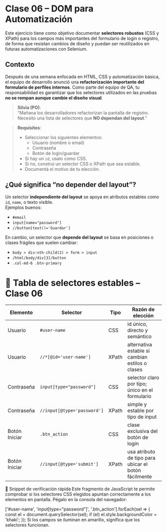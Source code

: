 # Clase 06 – DOM para Automatización

Este ejercicio tiene como objetivo documentar **selectores robustos** (CSS y XPath) para los campos más importantes del formulario de login o registro, de forma que resistan cambios de diseño y puedan ser reutilizados en futuras automatizaciones con Selenium.

## Contexto

Después de una semana enfocada en HTML, CSS y automatización básica, el equipo de desarrollo anunció una **refactorización importante del formulario de perfiles internos**. Como parte del equipo de QA, tu responsabilidad es garantizar que los selectores utilizados en las pruebas **no se rompan aunque cambie el diseño visual**.

> **Silvia (PO)**:  
> “Mañana los desarrolladores refactorizan la pantalla de registro. Necesito una lista de selectores que **NO dependan del layout**.”

> **Requisitos**:
>
> - Seleccionar los siguientes elementos:
>   - Usuario (nombre o email)
>   - Contraseña
>   - Botón de login/guardar
> - Si hay un `id`, usalo como CSS.
> - Si no, construí un selector CSS o XPath que sea estable.
> - Documentá el motivo de tu elección.

## ¿Qué significa “no depender del layout”?

Un selector **independiente del layout** se apoya en atributos estables como `id`, `name`, o texto visible.  
Ejemplos buenos:

- `#email`
- `input[name="password"]`
- `//button[text()='Guardar']`

En cambio, un selector que **depende del layout** se basa en posiciones o clases frágiles que suelen cambiar:

- `body > div:nth-child(2) > form > input`
- `/html/body/div[3]/button`
- `.col-md-6 .btn-primary`

# 📄 Tabla de selectores estables – Clase 06

| Elemento      | Selector                    | Tipo  | Razón de elección                                    |
| ------------- | --------------------------- | ----- | ---------------------------------------------------- |
| Usuario       | `#user-name`                | CSS   | id único, directo y semántico                        |
| Usuario       | `//*[@id='user-name']`      | XPath | alternativa estable si cambian estilos o clases      |
| Contraseña    | `input[type="password"]`    | CSS   | selector claro por tipo; único en el formulario      |
| Contraseña    | `//input[@type='password']` | XPath | simple y estable por tipo de input                   |
| Botón Iniciar | `.btn_action`               | CSS   | clase exclusiva del botón de login                   |
| Botón Iniciar | `//input[@type='submit']`   | XPath | usa atributo de tipo para ubicar el botón fácilmente |

🧪 Snippet de verificación rápida
Este fragmento de JavaScript te permite comprobar si los selectores CSS elegidos apuntan correctamente a los elementos en pantalla. Pégalo en la consola del navegador:

['#user-name', 'input[type="password"]', '.btn_action'].forEach(sel => {
const el = document.querySelector(sel);
if (el) el.style.backgroundColor = 'khaki';
});
Si los campos se iluminan en amarillo, significa que los selectores funcionan.
